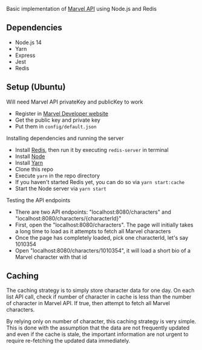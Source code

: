 Basic implementation of [Marvel API](https://developer.marvel.com) using Node.js and Redis

## Dependencies
* Node.js 14
* Yarn
* Express
* Jest
* Redis

## Setup (Ubuntu)
Will need Marvel API privateKey and publicKey to work
* Register in [Marvel Developer website](https://developer.marvel.com/)
* Get the public key and private key
* Put them in `config/default.json`

Installing dependencies and running the server
* Install [Redis](https://redis.io/download#from-the-official-ubuntu-ppa), then run it by executing `redis-server` in terminal
* Install [Node](https://github.com/nodesource/distributions/blob/master/README.md#installation-instructions)
* Install [Yarn](https://yarnpkg.com/getting-started/install#about-global-installs)
* Clone this repo
* Execute `yarn` in the repo directory
* If you haven't started Redis yet, you can do so via `yarn start:cache`
* Start the Node server via `yarn start`

Testing the API endpoints
* There are two API endpoints: "localhost:8080/characters" and "localhost:8080/characters/{characterId}"
* First, open the "localhost:8080/characters". The page will initially takes a long time to load as it attempts to fetch all Marvel characters
* Once the page has completely loaded, pick one characterId, let's say 1010354
* Open "localhost:8080/characters/1010354", it will load a short bio of a Marvel character with that id

## Caching
The caching strategy is to simply store character data for one day. On each list API call, check if number of character in cache is less than the number of character in Marvel API. If true, then attempt to fetch all Marvel characters.

By relying only on number of character, this caching strategy is very simple. This is done with the assumption that the data are not frequently updated and even if the cache is stale, the important information are not urgent to require re-fetching the updated data immediately.

